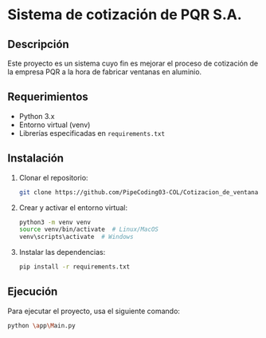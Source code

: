 # Sistema de cotización de PQR S.A.

## Descripción
Este proyecto es un sistema cuyo fin es mejorar el proceso de cotización
de la empresa PQR a la hora de fabricar ventanas en aluminio.

## Requerimientos
- Python 3.x
- Entorno virtual (venv)
- Librerías especificadas en `requirements.txt`

## Instalación
1. Clonar el repositorio:
    ```bash
    git clone https://github.com/PipeCoding03-COL/Cotizacion_de_ventanas_PQR-AFMV.git
    ```
2. Crear y activar el entorno virtual:
    ```bash
    python3 -m venv venv
    source venv/bin/activate  # Linux/MacOS
    venv\scripts\activate  # Windows
    ```
3. Instalar las dependencias:
    ```bash
    pip install -r requirements.txt
    ```

## Ejecución
Para ejecutar el proyecto, usa el siguiente comando:
```bash
python \app\Main.py
